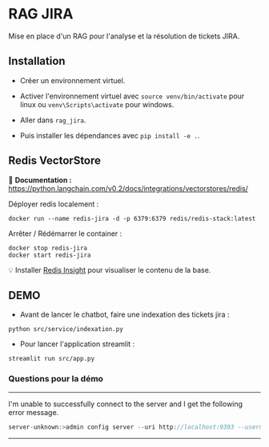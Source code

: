 # RAG JIRA

Mise en place d'un RAG pour l'analyse et la résolution de tickets JIRA.

## Installation

- Créer un environnement virtuel.

- Activer l'environnement virtuel avec `source venv/bin/activate` pour linux ou `venv\Scripts\activate` pour windows.

- Aller dans `rag_jira`.

- Puis installer les dépendances avec `pip install -e .`.

## Redis VectorStore

📖 **Documentation :** https://python.langchain.com/v0.2/docs/integrations/vectorstores/redis/

Déployer redis localement :
```console
docker run --name redis-jira -d -p 6379:6379 redis/redis-stack:latest
```

Arrêter / Rédémarrer le container :
```console
docker stop redis-jira
docker start redis-jira
```

💡 Installer [Redis Insight](https://redis.io/insight/) pour visualiser le contenu de la base.

## DEMO

- Avant de lancer le chatbot, faire une indexation des tickets jira :
```console
python src/service/indexation.py
```

- Pour lancer l'application streamlit :
```console
streamlit run src/app.py
```

### Questions pour la démo

___
I'm unable to successfully connect to the server and I get the following error message.
```java
server-unknown:>admin config server --uri http://localhost:9393 --username bob --password bobspwd Unable to contact XD Admin Server at 'http://localhost:9393'.
```
___
